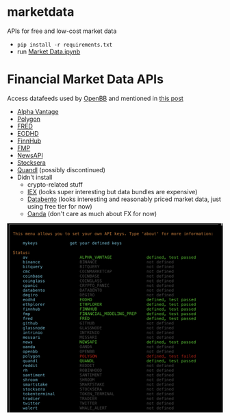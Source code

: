 # marketdata
APIs for free and low-cost market data
- `pip install -r requirements.txt`
- run [Market Data.ipynb](https://github.com/druce/marketdata/blob/main/Market%20Data.ipynb)

# Financial Market Data APIs
Access datafeeds used by [OpenBB](https://openbb.co/) and mentioned in [this post](https://medium.com/@peteramaral/want-to-be-informed-like-a-hedge-fund-manager-add-these-api-keys-to-your-openbb-terminal-8f96c2256b22)
- [Alpha Vantage](https://www.alphavantage.co/)
- [Polygon](https://polygon.io/)
- [FRED](https://fred.stlouisfed.org/)
- [EODHD](https://eodhistoricaldata.com/)
- [FinnHub](https://finnhub.io/)
- [FMP](https://site.financialmodelingprep.com/)
- [NewsAPI](https://newsapi.org/)
- [Stocksera](https://stocksera.pythonanywhere.com/)
- [Quandl](https://demo.quandl.com/) (possibly discontinued)
- Didn't install 
    - crypto-related stuff
    - [IEX](https://iexcloud.io/pricing) (looks super interesting but data bundles are expensive)
    - [Databento](https://databento.com/pricing) (looks interesting and reasonably priced market data, just using free tier for now)
    - [Oanda](https://www.oanda.com/foreign-exchange-data-services/en/exchange-rates-api/free-trial/) (don't care as much about FX for now)
    
![openbb.png](openbb.png)

